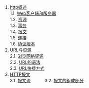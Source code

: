 1. [http概述](./概述.md#http概述)    
 1.1. [Web客户端和服务器](./概述.md#web客户端和服务器)    
 1.2. [资源](./概述.md#资源)    
 1.3. [事务](./概述.md#事务)    
 1.4. [报文](./概述.md#报文)    
 1.5. [连接](./概述.md#连接)    
 1.6. [协议版本](./概述.md#协议版本)    
2. [URL与资源](./URL与资源.md#url与资源)    
 2.1. [浏览网络资源](./URL与资源.md#浏览网络资源)    
 2.2. [URL的语法](./URL与资源.md#URL的语法)    
 2.3. [URL快捷方式](./URL与资源.md#URL快捷方式)    
3. [HTTP报文](./HTTP报文.md#http报文)    
 3.1. [报文流](./HTTP报文.md#报文流)　　　
 3.2. [报文的组成部分](./HTTP报文.md#报文的组成部分)    
